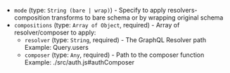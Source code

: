 
* `mode` (type: `String (bare | wrap)`) - Specify to apply resolvers-composition transforms to bare schema or by wrapping original schema
* `compositions` (type: `Array of Object`, required) - Array of resolver/composer to apply: 
  * `resolver` (type: `String`, required) - The GraphQL Resolver path
Example: Query.users
  * `composer` (type: `Any`, required) - Path to the composer function
Example: ./src/auth.js#authComposer